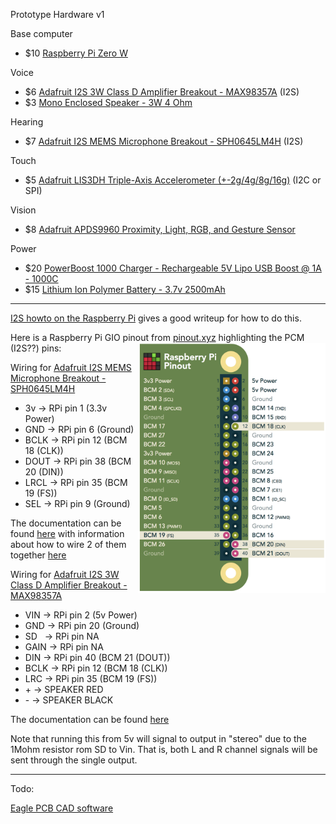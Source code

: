 Prototype Hardware v1

Base computer
* $10 [Raspberry Pi Zero W](https://www.adafruit.com/product/3400)

Voice
* $6 [Adafruit I2S 3W Class D Amplifier Breakout - MAX98357A](https://www.adafruit.com/product/3006) (I2S)
* $3 [Mono Enclosed Speaker - 3W 4 Ohm](https://www.adafruit.com/product/3351)

Hearing
* $7 [Adafruit I2S MEMS Microphone Breakout - SPH0645LM4H](https://www.adafruit.com/product/3421) (I2S)

Touch
* $5 [Adafruit LIS3DH Triple-Axis Accelerometer (+-2g/4g/8g/16g)](https://www.adafruit.com/product/2809) (I2C or SPI)

Vision
* $8 [Adafruit APDS9960 Proximity, Light, RGB, and Gesture Sensor](https://www.adafruit.com/product/3595)

Power
* $20 [PowerBoost 1000 Charger - Rechargeable 5V Lipo USB Boost @ 1A - 1000C](https://www.adafruit.com/product/2465)
* $15 [Lithium Ion Polymer Battery - 3.7v 2500mAh](https://www.adafruit.com/product/328)

---

[I2S howto on the Raspberry Pi](https://github.com/nejohnson2/rpi-i2s) gives a good writeup for how to do this.

Here is a Raspberry Pi GIO pinout from [pinout.xyz](https://pinout.xyz/pinout/pcm) highlighting the PCM (I2S??) pins: <img src="https://github.com/shepner/Cricket/blob/master/hardware/RPi_PCM.png?raw=true" align="right" width="300" height="400">

Wiring for [Adafruit I2S MEMS Microphone Breakout - SPH0645LM4H](https://www.adafruit.com/product/3421)
* 3v   -> RPi pin 1  (3.3v Power)
* GND  -> RPi pin 6  (Ground)
* BCLK -> RPi pin 12 (BCM 18 (CLK))
* DOUT -> RPi pin 38 (BCM 20 (DIN))
* LRCL -> RPi pin 35 (BCM 19 (FS))
* SEL  -> RPi pin 9  (Ground)

The documentation can be found [here](https://learn.adafruit.com/adafruit-i2s-mems-microphone-breakout/) with information about how to wire 2 of them together [here](https://learn.adafruit.com/adafruit-i2s-mems-microphone-breakout/raspberry-pi-wiring-and-test)


Wiring for [Adafruit I2S 3W Class D Amplifier Breakout - MAX98357A](https://www.adafruit.com/product/3006)
* VIN  -> RPi pin 2  (5v Power)
* GND  -> RPi pin 20 (Ground)
* SD   -> RPi pin NA
* GAIN -> RPi pin NA
* DIN  -> RPi pin 40 (BCM 21 (DOUT))
* BCLK -> RPi pin 12 (BCM 18 (CLK))
* LRC  -> RPi pin 35 (BCM 19 (FS))
* \+    -> SPEAKER RED
* \-    -> SPEAKER BLACK

The documentation can be found [here](https://learn.adafruit.com/adafruit-max98357-i2s-class-d-mono-amp/downloads)

Note that running this from 5v will signal to output in "stereo" due to the 1Mohm resistor rom SD to Vin.  That is, both L and R channel signals will be sent through the single output.

---

Todo:

[Eagle PCB CAD software](https://www.autodesk.com/products/eagle)
